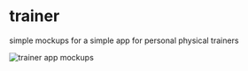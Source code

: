 trainer
=======

simple mockups for a simple app for personal physical trainers


![trainer app mockups](https://dl.dropboxusercontent.com/u/3992486/trainer.mockups.2014.01.27.png)
